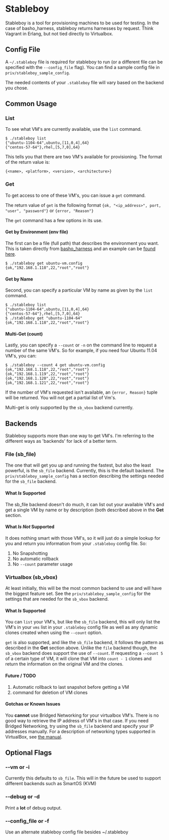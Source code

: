 # Stableboy

Stableboy is a tool for provisioning machines to be used for testing.
In the case of basho_harness, stableboy returns harnesses by request.
Think Vagrant in Erlang, but not tied directly to Virtualbox.

## Config File

A `~/.stableboy` file is required for stableboy to run (or a different
file can be specified with the `--config_file` flag).  You can find a
sample config file in `priv/stableboy_sample_config`.

The needed contents of your `.stableboy` file will vary based on the
backend you chose.

## Common Usage

### List

To see what VM's are currently available, use the `list` command.

```text
$ ./stableboy list
{"ubuntu-1104-64",ubuntu,[11,0,4],64}
{"centos-57-64"},rhel,[5,7,0],64}
```

This tells you that there are two VM's available for provisioning.
The format of the return value is:

`{<name>, <platform>, <version>, <architecture>}`

### Get

To get access to one of these VM's, you can issue a `get` command.

The return value of `get` is the following format `{ok,
"<ip_address>", port, "user", "password"}` or `{error, "Reason"}`

The `get` command has a few options in its use.

#### Get by Environment (env file)

The first can be a file (full path) that describes the environment you
want.  This is taken directly from
[basho_harness](https://github.com/basho/basho_harness) and an example
can be
[found here](https://github.com/basho/basho_harness/blob/master/envs/ubuntu-1104-64.config).

```text
$ ./stableboy get ubuntu-vm.config
{ok,"192.168.1.118",22,"root","root"}
```

#### Get by Name

Second, you can specify a particular VM by name as given by the `list`
command.

```text
$ ./stableboy list
{"ubuntu-1104-64",ubuntu,[11,0,4],64}
{"centos-57-64"},rhel,[5,7,0],64}
$ ./stableboy get "ubuntu-1104-64"
{ok,"192.168.1.118",22,"root","root"}
```

#### Multi-Get (count)

Lastly, you can specify a `--count` or `-n` on the command line to
request a number of the same VM's.  So for example, if you need four
Ubuntu 11.04 VM's, you can:

```text
$ ./stableboy --count 4 get ubuntu-vm.config
{ok,"192.168.1.118",22,"root","root"}
{ok,"192.168.1.119",22,"root","root"}
{ok,"192.168.1.120",22,"root","root"}
{ok,"192.168.1.121",22,"root","root"}
```

If the number of VM's requested isn't available, an `{error, Reason}`
tuple will be returned. You will not get a partial list of Vm's.

Multi-get is only supported by the `sb_vbox` backend currently.


## Backends

Stableboy supports more than one way to get VM's. I'm referring to the
different ways as 'backends' for lack of a better term.

### File (sb_file)

The one that will get you up and running the fastest, but also the
least powerful, is the `sb_file` backend.  Currently, this is the
default backend.  The `priv/stableboy_sample_config` has a section
describing the settings needed for the `sb_file` backend.

#### What *Is* Supported

The sb_file backend doesn't do much, it can list out your available
VM's and get a single VM by name or by description (both described
above in the **Get** section.

#### What *Is Not* Supported

It does nothing smart with those VM's, so it will just do a simple
lookup for you and return you information from your `.stableboy`
config file. So:

1. No Snapshotting
1. No automatic rollback
1. No `--count` parameter usage


### Virtualbox (sb_vbox)

At least initially, this will be the most common backend to use and
will have the biggest feature set.  See the
`priv/stableboy_sample_config` for the settings that are needed for
the `sb_vbox` backend.

#### What *Is* Supported

You can `list` your VM's, but like the `sb_file` backend, this will
only list the VM's in your `vms` list in your `.stableboy` config file
as well as any dynamic clones created when using the `--count` option.

`get` is also supported, and like the `sb_file` backend, it follows
the pattern as described in the **Get** section above.  Unlike the
`file` backend though, the `sb_vbox` backend does support the use of
`--count`.  If requesting a `--count 5` of a certain type of VM, it
will clone that VM into `count - 1` clones and return the information
on the original VM and the clones.

#### Future / TODO

1. Automatic rollback to last snapshot before getting a VM
1. command for deletion of VM clones

#### Gotchas or Known Issues

You **cannot** use Bridged Networking for your virtualbox VM's.  There
is no good way to retrieve the IP address of VM's in that case.  If
you need Bridged Networking, try using the `sb_file` backend and
specify your IP addresses manually.  For a description of networking
types supported in VirtualBox, see
[the manual](https://www.virtualbox.org/manual/ch06.html).


## Optional Flags

### --vm or -i

Currently this defaults to `sb_file`.  This will in the future be used
to support different backends such as SmartOS (KVM)

### --debug or -d

Print a **lot** of debug output.

### --config_file or -f

Use an alternate stableboy config file besides ~/.stableboy
